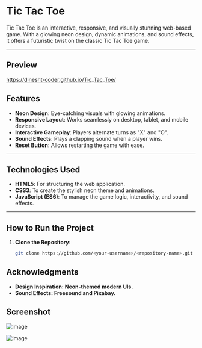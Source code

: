 # Tic Tac Toe

Tic Tac Toe is an interactive, responsive, and visually stunning web-based game. With a glowing neon design, dynamic animations, and sound effects, it offers a futuristic twist on the classic Tic Tac Toe game.

---
## Preview
https://dinesht-coder.github.io/Tic_Tac_Toe/


## Features

- **Neon Design**: Eye-catching visuals with glowing animations.
- **Responsive Layout**: Works seamlessly on desktop, tablet, and mobile devices.
- **Interactive Gameplay**: Players alternate turns as "X" and "O".
- **Sound Effects**: Plays a clapping sound when a player wins.
- **Reset Button**: Allows restarting the game with ease.

---

## Technologies Used

- **HTML5**: For structuring the web application.
- **CSS3**: To create the stylish neon theme and animations.
- **JavaScript (ES6)**: To manage the game logic, interactivity, and sound effects.

---

## How to Run the Project

1. **Clone the Repository**:
   ```bash
   git clone https://github.com/<your-username>/<repository-name>.git

## Acknowledgments

 -  **Design Inspiration: Neon-themed modern UIs.** <br>
 -  **Sound Effects: Freesound and Pixabay.**

## Screenshot

![image](https://github.com/user-attachments/assets/0386346b-44a8-4dae-bb9c-0016de7bf243)


![image](https://github.com/user-attachments/assets/63f48b35-398b-4a79-bfbe-00aecc7d0f07)


